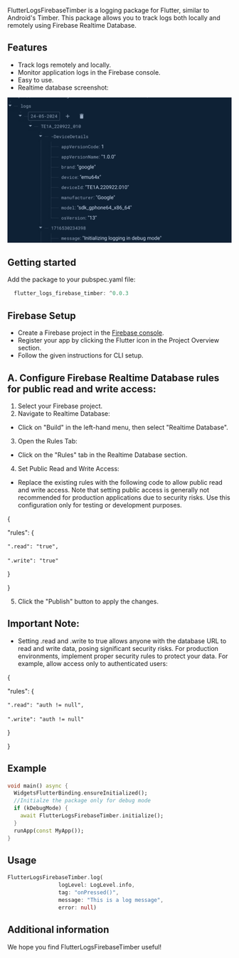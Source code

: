 <!--
This README describes the package. If you publish this package to pub.dev,
this README's contents appear on the landing page for your package.

For information about how to write a good package README, see the guide for
[writing package pages](https://dart.dev/guides/libraries/writing-package-pages).

For general information about developing packages, see the Dart guide for
[creating packages](https://dart.dev/guides/libraries/create-library-packages)
and the Flutter guide for
[developing packages and plugins](https://flutter.dev/developing-packages).
-->

FlutterLogsFirebaseTimber is a logging package for Flutter, similar to Android's Timber. This package allows you to track logs both locally and remotely using Firebase Realtime Database.

## Features

- Track logs remotely and locally.
- Monitor application logs in the Firebase console.
- Easy to use.
- Realtime database screenshot:

![Realtime firebase logs](https://github.com/anandhkumar25/flutter_logs_firebase_timber/blob/main/screenshots/flutter_logs_firebase_timber.png?raw=true)


## Getting started

Add the package to your pubspec.yaml file:
```dart
  flutter_logs_firebase_timber: ^0.0.3
```

## Firebase Setup

- Create a Firebase project in the [Firebase console](https://console.firebase.google.com).
- Register your app by clicking the Flutter icon in the Project Overview section.
- Follow the given instructions for CLI setup.

## A. Configure Firebase Realtime Database rules for public read and write access:

1. Select your Firebase project.
2. Navigate to Realtime Database:
- Click on "Build" in the left-hand menu, then select "Realtime Database".
3. Open the Rules Tab:
- Click on the "Rules" tab in the Realtime Database section.
4. Set Public Read and Write Access:
- Replace the existing rules with the following code to allow public read and write access. Note that setting public access is generally not recommended for production applications due to security risks. Use this configuration only for testing or development purposes.

{

  "rules": {

    ".read": "true",

    ".write": "true"

  }

}

5. Click the "Publish" button to apply the changes.

## Important Note:
- Setting .read and .write to true allows anyone with the database URL to read and write data, posing significant security risks. For production environments, implement proper security rules to protect your data. For example, allow access only to authenticated users:

{

  "rules": {

    ".read": "auth != null",

    ".write": "auth != null"

  }

}

## Example

```dart
void main() async {
  WidgetsFlutterBinding.ensureInitialized();
  //Initialze the package only for debug mode
  if (kDebugMode) {
    await FlutterLogsFirebaseTimber.initialize();
  }
  runApp(const MyApp());
}
```

## Usage

```dart
FlutterLogsFirebaseTimber.log(
                logLevel: LogLevel.info,
                tag: "onPressed()",
                message: "This is a log message",
                error: null)
```

## Additional information

We hope you find FlutterLogsFirebaseTimber useful!
